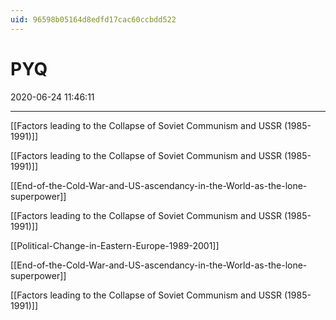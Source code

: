 ```yaml
---
uid: 96598b05164d8edfd17cac60ccbdd522
---
```


# PYQ
2020-06-24 11:46:11
            
---

[[Factors leading to the Collapse of Soviet Communism and USSR (1985-1991)]]


[[Factors leading to the Collapse of Soviet Communism and USSR (1985-1991)]]




[[End-of-the-Cold-War-and-US-ascendancy-in-the-World-as-the-lone-superpower]]




[[Factors leading to the Collapse of Soviet Communism and USSR (1985-1991)]]


[[Political-Change-in-Eastern-Europe-1989-2001]]


[[End-of-the-Cold-War-and-US-ascendancy-in-the-World-as-the-lone-superpower]]


[[Factors leading to the Collapse of Soviet Communism and USSR (1985-1991)]]



